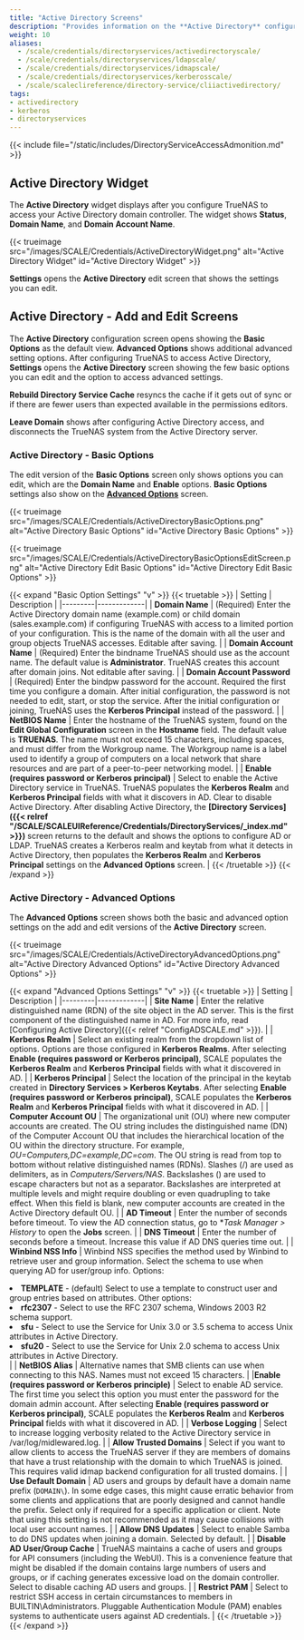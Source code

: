 ```yaml
---
title: "Active Directory Screens"
description: "Provides information on the **Active Directory** configuration screens and settings."
weight: 10
aliases:
  - /scale/credentials/directoryservices/activedirectoryscale/
  - /scale/credentials/directoryservices/ldapscale/
  - /scale/credentials/directoryservices/idmapscale/
  - /scale/credentials/directoryservices/kerberosscale/
  - /scale/scaleclireference/directory-service/cliiactivedirectory/
tags:
- activedirectory
- kerberos
- directoryservices
---
```



{{< include file="/static/includes/DirectoryServiceAccessAdmonition.md" >}}

## Active Directory Widget
The **Active Directory** widget displays after you configure TrueNAS to access your Active Directory domain controller.
The widget shows **Status**, **Domain Name**, and **Domain Account Name**.

{{< trueimage src="/images/SCALE/Credentials/ActiveDirectoryWidget.png" alt="Active Directory Widget" id="Active Directory Widget" >}}

**Settings** opens the **Active Directory** edit screen that shows the settings you can edit.

## Active Directory - Add and Edit Screens
The **Active Directory** configuration screen opens showing the **Basic Options** as the default view.
**Advanced Options** shows additional advanced setting options.
After configuring TrueNAS to access Active Directory, **Settings** opens the **Active Directory** screen showing the few basic options you can edit and the option to access advanced settings.

**Rebuild Directory Service Cache** resyncs the cache if it gets out of sync or if there are fewer users than expected available in the permissions editors.

**Leave Domain** shows after configuring Active Directory access, and disconnects the TrueNAS system from the Active Directory server.

### Active Directory - Basic Options
The edit version of the **Basic Options** screen only shows options you can edit, which are the **Domain Name** and **Enable** options.
**Basic Options** settings also show on the **[Advanced Options](#active-directory-advanced-options)** screen.

{{< trueimage src="/images/SCALE/Credentials/ActiveDirectoryBasicOptions.png" alt="Active Directory Basic Options" id="Active Directory Basic Options" >}}

{{< trueimage src="/images/SCALE/Credentials/ActiveDirectoryBasicOptionsEditScreen.png" alt="Active Directory Edit Basic Options" id="Active Directory Edit Basic Options" >}}

{{< expand "Basic Option Settings" "v" >}}
{{< truetable >}}
| Setting | Description |
|---------|-------------|
| **Domain Name** | (Required) Enter the Active Directory domain name (example.com) or child domain (sales.example.com) if configuring TrueNAS with access to a limited portion of your configuration. This is the name of the domain with all the user and group objects TrueNAS accesses. Editable after saving. |
| **Domain Account Name** | (Required) Enter the bindname TrueNAS should use as the account name. The default value is **Administrator**. TrueNAS creates this account after domain joins. Not editable after saving. |
| **Domain Account Password** | (Required) Enter the bindpw password for the account. Required the first time you configure a domain. After initial configuration, the password is not needed to edit, start, or stop the service. After the initial configuration or joining, TrueNAS uses the **Kerberos Principal** instead of the password. |
| **NetBIOS Name** | Enter the hostname of the TrueNAS system, found on the **Edit Global Configuration** screen in the **Hostname** field. The default value is **TRUENAS**. The name must not exceed 15 characters, including spaces, and must differ from the Workgroup name. The Workgroup name is a label used to identify a group of computers on a local network that share resources and are part of a peer-to-peer networking model. |
| **Enable (requires password or Kerberos principal)** | Select to enable the Active Directory service in TrueNAS. TrueNAS populates the **Kerberos Realm** and **Kerberos Principal** fields with what it discovers in AD. Clear to disable Active Directory. After disabling Active Directory, the **[Directory Services]({{< relref "/SCALE/SCALEUIReference/Credentials/DirectoryServices/_index.md" >}})** screen returns to the default and shows the options to configure AD or LDAP. TrueNAS creates a Kerberos realm and keytab from what it detects in Active Directory, then populates the **Kerberos Realm** and **Kerberos Principal** settings on the **Advanced Options** screen. |
{{< /truetable >}}
{{< /expand >}}

### Active Directory - Advanced Options
The **Advanced Options** screen shows both the basic and advanced option settings on the add and edit versions of the **Active Directory** screen.

{{< trueimage src="/images/SCALE/Credentials/ActiveDirectoryAdvancedOptions.png" alt="Active Directory Advanced Options" id="Active Directory Advanced Options" >}}

{{< expand "Advanced Options Settings" "v" >}}
{{< truetable >}}
| Setting | Description |
|---------|-------------|
| **Site Name** | Enter the relative distinguished name (RDN) of the site object in the AD server. This is the first component of the distinguished name in AD. For more info, read [Configuring Active Directory]({{< relref "ConfigADSCALE.md" >}}). |
| **Kerberos Realm** | Select an existing realm from the dropdown list of options. Options are those configured in **Kerberos Realms**. After selecting **Enable (requires password or Kerberos principal)**, SCALE populates the **Kerberos Realm** and **Kerberos Principal** fields with what it discovered in AD. |
| **Kerberos Principal** | Select the location of the principal in the keytab created in **Directory Services > Kerberos Keytabs**. After selecting **Enable (requires password or Kerberos principal)**, SCALE populates the **Kerberos Realm** and **Kerberos Principal** fields with what it discovered in AD. |
| **Computer Account OU** | The organizational unit (OU) where new computer accounts are created. The OU string includes the distinguished name (DN) of the Computer Account OU that includes the hierarchical location of the OU within the directory structure. For example, *OU=Computers,DC=example,DC=com*. The OU string is read from top to bottom without relative distinguished names (RDNs). Slashes (/) are used as delimiters, as in *Computers/Servers/NAS*. Backslashes (\) are used to escape characters but not as a separator. Backslashes are interpreted at multiple levels and might require doubling or even quadrupling to take effect. When this field is blank, new computer accounts are created in the Active Directory default OU. |
| **AD Timeout** | Enter the number of seconds before timeout. To view the AD connection status, go to **Task Manager > *History** to open the **Jobs** screen. |
| **DNS Timeout** | Enter the number of seconds before a timeout. Increase this value if AD DNS queries time out. |
| **Winbind NSS Info** | Winbind NSS specifies the method used by Winbind to retrieve user and group information. Select the schema to use when querying AD for user/group info. Options:<br><li>**TEMPLATE** - (default) Select to use a template to construct user and group entries based on attributes. Other options:<br><li>**rfc2307** - Select to use the RFC 2307 schema, Windows 2003 R2 schema support.<br><li>**sfu** - Select to use the Service for Unix 3.0 or 3.5 schema to access Unix attributes in Active Directory.<br><li>**sfu20** - Select to use the Service for Unix 2.0 schema to access Unix attributes in Active Directory.</li> |
| **NetBIOS Alias** | Alternative names that SMB clients can use when connecting to this NAS. Names must not exceed 15 characters. |
|**Enable (requires password or Kerberos principle)** | Select to enable AD service. The first time you select this option you must enter the password for the domain admin account. After selecting **Enable (requires password or Kerberos principal)**, SCALE populates the **Kerberos Realm** and **Kerberos Principal** fields with what it discovered in AD. |
| **Verbose Logging** | Select to increase logging verbosity related to the Active Directory service in <file>/var/log/midlewared.log</file>. |
| **Allow Trusted Domains** | Select if you want to allow clients to access the TrueNAS server if they are members of domains that have a trust relationship with the domain to which TrueNAS is joined. This requires valid idmap backend configuration for all trusted domains. |
| **Use Default Domain** | AD users and groups by default have a domain name prefix (`DOMAIN\`). In some edge cases, this might cause erratic behavior from some clients and applications that are poorly designed and cannot handle the prefix. Select only if required for a specific application or client. Note that using this setting is not recommended as it may cause collisions with local user account names.  |
| **Allow DNS Updates** | Select to enable Samba to do DNS updates when joining a domain. Selected by default. |
| **Disable AD User/Group Cache** | TrueNAS maintains a cache of users and groups for API consumers (including the WebUI). This is a convenience feature that might be disabled if the domain contains large numbers of users and groups, or if caching generates excessive load on the domain controller. Select to disable caching AD users and groups. |
| **Restrict PAM** | Select to restrict SSH access in certain circumstances to members in BUILTIN\\Administrators. Pluggable Authentication Module (PAM) enables systems to authenticate users against AD credentials. |
{{< /truetable >}}
{{< /expand >}}
